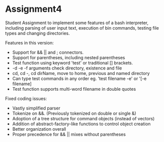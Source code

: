 # Assignment4

Student Assignment to implement some features of a bash interpreter, including parsing of user input text, execution of bin commands, testing file types and changing directories.

Features in this version:
* Support for && || and ; connectors.
* Support for parentheses, including nested parentheses
* Test function using keyword 'test' or traditional [] brackets.
* -d -e -f arguments check directory, existence and file
* cd, cd -, cd dirName, move to home, previous and named directory
* Can type test commands in any order eg. 'test filename -e' or '[-e filename]
* Test function supports multi-word filename in double quotes

Fixed coding issues:
* Vastly simplified parser
* Tokenize on &&. (Previously tokenized on double or single &)
* Adoption of a tree structure for command objects (instead of vectors)
* Addition of abstract-factory-like functions to control object creation
* Better organization overall
* Proper precedence for && || mixes without parentheses
